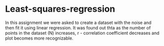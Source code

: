 # Least-squares-regression
In this assignment we were asked to create a dataset with the noise and then fit it using linear regression. It was found out thta as the number of points in the dataset (N) increases, r - correlation coefficient decreases and plot becomes more recognizable. 
